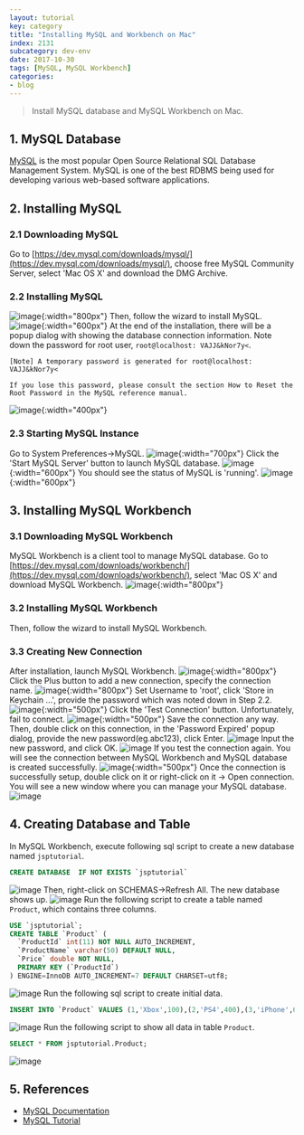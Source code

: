 ```yaml
---
layout: tutorial
key: category
title: "Installing MySQL and Workbench on Mac"
index: 2131
subcategory: dev-env
date: 2017-10-30
tags: [MySQL, MySQL Workbench]
categories:
- blog
---
```


> Install MySQL database and MySQL Workbench on Mac.

## 1. MySQL Database
[MySQL](https://www.mysql.com/) is the most popular Open Source Relational SQL Database Management System. MySQL is one of the best RDBMS being used for developing various web-based software applications.
## 2. Installing MySQL
### 2.1 Downloading MySQL
Go to [https://dev.mysql.com/downloads/mysql/](https://dev.mysql.com/downloads/mysql/), choose free MySQL Community Server,  select 'Mac OS X' and download the DMG Archive.
### 2.2 Installing MySQL
![image](/assets/images/devops/2131/downloadmysql.png){:width="800px"}
Then, follow the wizard to install MySQL.
![image](/assets/images/devops/2131/installmysql.png){:width="600px"}
At the end of the installation, there will be a popup dialog with showing the database connection information. Note down the password for root user, `root@localhost: VAJJ&kNor7y<`.
```
[Note] A temporary password is generated for root@localhost: VAJJ&kNor7y<

If you lose this password, please consult the section How to Reset the Root Password in the MySQL reference manual.
```
![image](/assets/images/devops/2131/initialpassword.png){:width="400px"}  
### 2.3 Starting MySQL Instance
Go to System Preferences->MySQL.
![image](/assets/images/devops/2131/mysqlservice.png){:width="700px"}
Click the 'Start MySQL Server' button to launch MySQL database.
![image](/assets/images/devops/2131/mysqlstart.png){:width="600px"}
You should see the status of MySQL is 'running'.
![image](/assets/images/devops/2131/mysqlrunning.png){:width="600px"}

## 3. Installing MySQL Workbench
### 3.1 Downloading MySQL Workbench
MySQL Workbench is a client tool to manage MySQL database. Go to [https://dev.mysql.com/downloads/workbench/](https://dev.mysql.com/downloads/workbench/), select 'Mac OS X' and download MySQL Workbench.
![image](/assets/images/devops/2131/downloadworkbench.png){:width="800px"}
### 3.2 Installing MySQL Workbench
Then, follow the wizard to install MySQL Workbench.  
### 3.3 Creating New Connection
After installation, launch MySQL Workbench.
![image](/assets/images/devops/2131/mysqlworkbench.png){:width="800px"}
Click the Plus button to add a new connection, specify the connection name.
![image](/assets/images/devops/2131/addnewconnection.png){:width="800px"}
Set Username to 'root', click 'Store in Keychain ...', provide the password which was noted down in Step 2.2.
![image](/assets/images/devops/2131/password.png){:width="500px"}
Click the 'Test Connection' button. Unfortunately, fail to connect.
![image](/assets/images/devops/2131/failconnect.png){:width="500px"}
Save the connection any way. Then, double click on this connection, in the 'Password Expired' popup dialog, provide the new password(eg.abc123), click Enter.
![image](/assets/images/devops/2131/resetpassword.png)
Input the new password, and click OK.
![image](/assets/images/devops/2131/newpassword.png)
If you test the connection again. You will see the connection between MySQL Workbench and MySQL database is created successfully.
![image](/assets/images/devops/2131/testconnection.png){:width="500px"}
Once the connection is successfully setup, double click on it or right-click on it -> Open connection. You will see a new window where you can manage your MySQL database.
![image](/assets/images/devops/2131/workbenchconnected.png)

## 4. Creating Database and Table
In MySQL Workbench, execute following sql script to create a new database named `jsptutorial`.
```sql
CREATE DATABASE  IF NOT EXISTS `jsptutorial`
```
![image](/assets/images/devops/2131/createdb.png)
Then, right-click on SCHEMAS->Refresh All. The new database shows up.
![image](/assets/images/devops/2131/refreshdb.png)
Run the following script to create a table named `Product`, which contains three columns.
```sql
USE `jsptutorial`;
CREATE TABLE `Product` (
  `ProductId` int(11) NOT NULL AUTO_INCREMENT,
  `ProductName` varchar(50) DEFAULT NULL,
  `Price` double NOT NULL,
  PRIMARY KEY (`ProductId`)
) ENGINE=InnoDB AUTO_INCREMENT=7 DEFAULT CHARSET=utf8;
```
![image](/assets/images/devops/2131/createtable.png)
Run the following sql script to create initial data.
```sql
INSERT INTO `Product` VALUES (1,'Xbox',100),(2,'PS4',400),(3,'iPhone',699);
```
![image](/assets/images/devops/2131/createdata.png)
Run the following script to show all data in table `Product`.
```sql
SELECT * FROM jsptutorial.Product;
```
![image](/assets/images/devops/2131/showdata.png)

## 5. References
* [MySQL Documentation](https://dev.mysql.com/doc/refman/8.0/en/)
* [MySQL Tutorial](https://www.tutorialspoint.com/mysql/)
